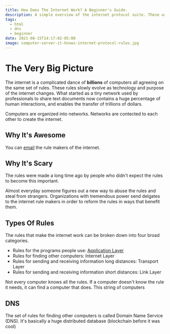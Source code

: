 ```yaml
---
title: How Does The Internet Work? A Beginner's Guide.
description: A simple overview of the internet protocol suite. These are the rules that run the internet. Understand the basics of HTML, DNS, TCP, and more.
tags:
  - html
  - dns
  - beginner
date: 2021-08-15T14:17:02-05:00
image: computer-server-it-knows-internet-protocol-rules.jpg
---
```


# The Very Big Picture

The internet is a complicated dance of **billions** of computers all agreeing on the same set of rules. These rules slowly evolve as technology and purpose of the internet changes. What started as a tiny network used by professionals to share text documents now contains a huge percentage of human interactions, and enables the transfer of trillions of dollars.

Computers are organized into networks. Networks are contected to each other to create the internet.

## Why It's Awesome

You can [email](https://www.w3.org/Consortium/contact "Contact Page for W3C") the rule makers of the internet.

## Why It's Scary

The rules were made a long time ago by people who didn't expect the rules to become this important.

Almost everyday someone figures out a new way to abuse the rules and steal from strangers. Organizations with tremendous power send delgates to the internet rule makers in order to reform the rules in ways that benefit them.

## Types Of Rules

The rules that make the internet work can be broken down into four broad categories.

- Rules for the programs people use: [Application Layer](https://en.wikipedia.org/wiki/Application_layer "Wikipedia article about the Application Layer")
- Rules for finding other computers: Internet Layer
- Rules for sending and receiving information long distances: Transport Layer
- Rules for sending and receiving information short distances: Link Layer

 Not every computer knows all the rules. If a computer doesn't know the rule it needs, it can find a computer that does. This string of computers

## DNS

The set of rules for finding other computers is called Domain Name Service (DNS). It's basically a huge distributed database (blockchain before it was cool)